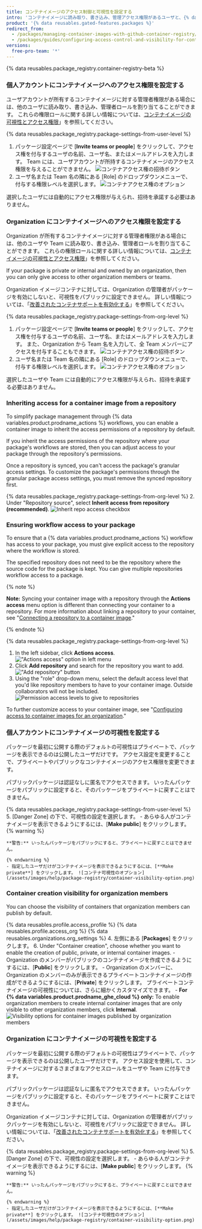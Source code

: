 ```yaml
---
title: コンテナイメージのアクセス制御と可視性を設定する
intro: 'コンテナイメージに読み取り、書き込み、管理アクセス権限があるユーザと、{% data variables.product.prodname_dotcom %} 上のコンテナイメージの可視性を選択します。'
product: '{% data reusables.gated-features.packages %}'
redirect_from:
  - /packages/managing-container-images-with-github-container-registry/configuring-access-control-and-visibility-for-container-images
  - /packages/guides/configuring-access-control-and-visibility-for-container-images
versions:
  free-pro-team: '*'
---
```

{% data reusables.package_registry.container-registry-beta %}

### 個人アカウントにコンテナイメージへのアクセス権限を設定する

ユーザアカウントが所有するコンテナイメージに対する管理者権限がある場合には、他のユーザに読み取り、書き込み、管理者ロールを割り当てることができます。 これらの権限ロールに関する詳しい情報については、[コンテナイメージの可視性とアクセス権限](/packages/getting-started-with-github-container-registry/about-github-container-registry#visibility-and-access-permissions-for-container-images)」を参照してください。

{% data reusables.package_registry.package-settings-from-user-level %}
1. パッケージ設定ページで [**Invite teams or people**] をクリックして、アクセス権を付与するユーザの名前、ユーザ名、またはメールアドレスを入力します。 Team には、ユーザアカウントが所持するコンテナイメージのアクセス権限を与えることができません。 ![コンテナアクセス権の招待ボタン](/assets/images/help/package-registry/container-access-invite.png)
1. ユーザ名または Team 名の隣にある [Role] のドロップダウンメニューで、付与する権限レベルを選択します。 ![コンテナアクセス権のオプション](/assets/images/help/package-registry/container-access-control-options.png)

選択したユーザには自動的にアクセス権限が与えられ、招待を承諾する必要はありません。

### Organization にコンテナイメージへのアクセス権限を設定する

Organization が所有するコンテナイメージに対する管理者権限がある場合には、他のユーザや Team に読み取り、書き込み、管理者ロールを割り当てることができます。 これらの権限ロールに関する詳しい情報については、[コンテナイメージの可視性とアクセス権限](/packages/getting-started-with-github-container-registry/about-github-container-registry#visibility-and-access-permissions-for-container-images)」を参照してください。

If your package is private or internal and owned by an organization, then you can only give access to other organization members or teams.

Organization イメージコンテナに対しては、Organization の管理者がパッケージを有効にしないと、可視性をパブリックに設定できません。 詳しい情報については、「[改善されたコンテナサポートを有効化する](/packages/getting-started-with-github-container-registry/enabling-improved-container-support)」を参照してください。

{% data reusables.package_registry.package-settings-from-org-level %}
1. パッケージ設定ページで [**Invite teams or people**] をクリックして、アクセス権を付与するユーザの名前、ユーザ名、またはメールアドレスを入力します。 また、Organization から Team 名を入力して、全 Team メンバーにアクセスを付与することもできます。 ![コンテナアクセス権の招待ボタン](/assets/images/help/package-registry/container-access-invite.png)
1. ユーザ名または Team 名の隣にある [Role] のドロップダウンメニューで、付与する権限レベルを選択します。 ![コンテナアクセス権のオプション](/assets/images/help/package-registry/container-access-control-options.png)

選択したユーザや Team には自動的にアクセス権限が与えられ、招待を承諾する必要はありません。

### Inheriting access for a container image from a repository

To simplify package management through {% data variables.product.prodname_actions %} workflows, you can enable a container image to inherit the access permissions of a repository by default.

If you inherit the access permissions of the repository where your package's workflows are stored, then you can adjust access to your package through the repository's permissions.

Once a repository is synced, you can't access the package's granular access settings. To customize the package's permissions through the granular package access settings, you must remove the synced repository first.

{% data reusables.package_registry.package-settings-from-org-level %}
2. Under "Repository source", select **Inherit access from repository (recommended)**. ![Inherit repo access checkbox](/assets/images/help/package-registry/inherit-repo-access-for-package.png)

### Ensuring workflow access to your package

To ensure that a {% data variables.product.prodname_actions %} workflow has access to your package, you must give explicit access to the repository where the workflow is stored.

The specified repository does not need to be the repository where the source code for the package is kept. You can give multiple repositories workflow access to a package.

{% note %}

**Note:** Syncing your container image with a repository through the **Actions access** menu option is different than connecting your container to a repository. For more information about linking a repository to your container, see "[Connecting a repository to a container image](/packages/guides/connecting-a-repository-to-a-container-image)."

{% endnote %}

{% data reusables.package_registry.package-settings-from-org-level %}
1. In the left sidebar, click **Actions access**. !["Actions access" option in left menu](/assets/images/help/package-registry/organization-repo-access-for-a-package.png)
2. Click **Add repository** and search for the repository you want to add. !["Add repository" button](/assets/images/help/package-registry/add-repository-button.png)
3. Using the "role" drop-down menu, select the default access level that you'd like repository members to have to your container image. Outside collaborators will not be included. ![Permission access levels to give to repositories](/assets/images/help/package-registry/repository-permission-options-for-package-access-through-actions.png)

To further customize access to your container image, see "[Configuring access to container images for an organization](#configuring-access-to-container-images-for-an-organization)."

### 個人アカウントにコンテナイメージの可視性を設定する

パッケージを最初に公開する際のデフォルトの可視性はプライベートで、パッケージを表示できるのは公開したユーザだけです。 アクセス設定を変更することで、プライベートやパブリックなコンテナイメージのアクセス権限を変更できます。

パブリックパッケージは認証なしに匿名でアクセスできます。 いったんパッケージをパブリックに設定すると、そのパッケージをプライベートに戻すことはできません。

{% data reusables.package_registry.package-settings-from-user-level %}
5. [Danger Zone] の下で、可視性の設定を選択します。
    - あらゆる人がコンテナイメージを表示できるようにするには、[**Make public**] をクリックします。
    {% warning %}

    **警告:** いったんパッケージをパブリックにすると、プライベートに戻すことはできません。

    {% endwarning %}
    - 指定したユーザだけがコンテナイメージを表示できるようにするには、[**Make private**] をクリックします。 ![コンテナ可視性のオプション](/assets/images/help/package-registry/container-visibility-option.png)

### Container creation visibility for organization members

You can choose the visibility of containers that organization members can publish by default.

{% data reusables.profile.access_profile %}
{% data reusables.profile.access_org %}
{% data reusables.organizations.org_settings %}
4. 左側にある [**Packages**] をクリックします。
6. Under "Container creation", choose whether you want to enable the creation of public, private, or internal container images.
    - Organization のメンバーがパブリックのコンテナイメージを作成できるようにするには、[**Public**] をクリックします。
    - Organization のメンバーに、Organization のメンバーのみが表示できるプライベートコンテナイメージの作成ができるようにするには、[**Private**] をクリックします。 プライベートコンテナイメージの可視性については、さらに細かくカスタマイズできます。
    - **For {% data variables.product.prodname_ghe_cloud %} only:** To enable organization members to create internal container images that are only visible to other organization members, click **Internal**. ![Visibility options for container images published by organization members](/assets/images/help/package-registry/container-creation-org-settings.png)

### Organization にコンテナイメージの可視性を設定する

パッケージを最初に公開する際のデフォルトの可視性はプライベートで、パッケージを表示できるのは公開したユーザだけです。 アクセス設定を使用して、コンテナイメージに対するさまざまなアクセスロールをユーザや Team に付与できます。

パブリックパッケージは認証なしに匿名でアクセスできます。 いったんパッケージをパブリックに設定すると、そのパッケージをプライベートに戻すことはできません。

Organization イメージコンテナに対しては、Organization の管理者がパブリックパッケージを有効にしないと、可視性をパブリックに設定できません。 詳しい情報については、「[改善されたコンテナサポートを有効化する](/packages/getting-started-with-github-container-registry/enabling-improved-container-support)」を参照してください。

{% data reusables.package_registry.package-settings-from-org-level %}
5. [Danger Zone] の下で、可視性の設定を選択します。
    - あらゆる人がコンテナイメージを表示できるようにするには、[**Make public**] をクリックします。
    {% warning %}

    **警告:** いったんパッケージをパブリックにすると、プライベートに戻すことはできません。

    {% endwarning %}
    - 指定したユーザだけがコンテナイメージを表示できるようにするには、[**Make private**] をクリックします。 ![コンテナ可視性のオプション](/assets/images/help/package-registry/container-visibility-option.png)
